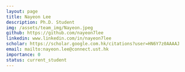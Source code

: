 ```yaml
---
layout: page
title: Nayeon Lee
description: Ph.D. Student
img: /assets/team_img/Nayeon.jpeg
github: https://github.com/nayeon7lee
linkedin: www.linkedin.com/in/nayeon7lee
scholar: https://scholar.google.com.hk/citations?user=HN6Y7z0AAAAJ
email: mailto:nayeon.lee@connect.ust.hk
importance: 0
status: current_student
---
```

